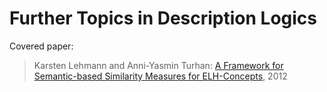 # Further Topics in Description Logics

Covered paper:

> Karsten Lehmann and Anni-Yasmin Turhan: [A Framework for Semantic-based Similarity Measures for ELH-Concepts](http://lat.inf.tu-dresden.de/research/papers/2012/LeTu-Jelia.pdf), 2012
